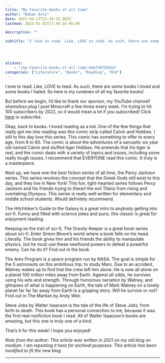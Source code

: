 ```yaml
---
title: "My favorite books of all time"
author: "Rohan Arni"
date: 2021-04-17T22:16:25.903Z
lastmod: 2023-01-03T17:49:16-05:00

description: ""

subtitle: "I love to read. Like, LOVE to read. As such, there are some books I loved and some books I hated. So here is my rundown of all my favorite…"




aliases:
    - "/my-favorite-books-of-all-time-9ebf20f5592e"
categories: ["Literature", "Books", "Reading", "Old"]
---
```


I love to read. Like, LOVE to read. As such, there are some books I loved and some books I hated. So here is my rundown of all my favorite books!

But before we begin, I’d like to thank our sponsor, my YouTube channel! *shameless plug* I post Minecraft a few times every week. I’m trying to hit 100 subscribers by 2022, so it would mean a lot if you subscribed! Click [here](https://www.youtube.com/channel/UCpmrt6zbA6h9DqWjHTPwexg) to subscribe.

Okay, back to books. I loved reading as a kid. One of the few things that really got me into reading was this comic strip called Calvin and Hobbes. I still to this day love this series. This comic has something to offer to every age, from 6 to 60. The comic is about the adventures of a sarcastic six year old named Calvin and stuffed tiger Hobbes. He pretends that his tiger is real, and the comic deals with a variety of topics and issues, including some really tough issues. I recommend that EVERYONE read this comic. It truly is a masterpiece.

Next up, we have one the best fiction series of all time, the Percy Jackson series. This series revolves the concept that the Greek Gods still exist to this day, and they live in New York! This fun, light-hearted series follows Percy Jackson and his friends trying to thwart the evil Titans from rising and overtaking Olympus. This series is really well written for elementary and middle school students. Would definitely recommend.

The Hitchhiker’s Guide to the Galaxy is a great intro to anybody getting into sci-fi. Funny and filled with science jokes and puns, this classic is great for enjoyment reading.

Keeping on the trail of sci-fi, The Gravity Keeper is a great book series about sci-fi. Enter Simon Bloom’s world where a book falls on his head. Literally. The book gives him and his friends the ability to manipulate physics, but he must use these newfound powers to defeat a powerful enemy. Can he do it? Find out in the book.

The Ares Program is a space program run by NASA. The goal is simple for the 5 astronauts on this ambitious trip: to study Mars. Due to an accident, Watney wakes up to find that the crew left him alone. He is now all alone on a planet 100 million miles away from Earth. Against all odds, he survives using his wits and strength. Through humorous narration by Watney, and glimpses of what is happening on Earth, the tale of Mark Watney on a lonely planet far far far away from Earth is a gripping story. Will he survive or not? Find out in The Martian by Andy Weir.

Steve Jobs by Walter Isaacson is the tale of the life of Steve Jobs, from birth to death. This book has a personal connection to me, because it was the first real nonfiction book I read. All of Walter Isaacson’s books are amazing, but this one is truly one of a kind.

That’s it for this week! I hope you enjoyed!

*Note from the author: This article was written in 2021 on my old blog on medium. I am reposting it here for archival purposes. This article has been modified to fit the new blog.*

---